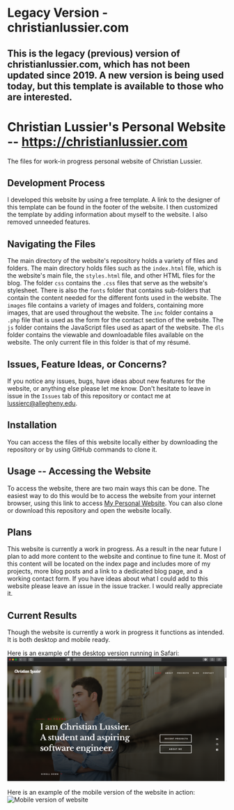 # Legacy Version - christianlussier.com

This is the legacy (previous) version of christianlussier.com, which has not been updated since 2019. A new version is being used today, but this template is available to those who are interested.
---

# Christian Lussier's Personal Website -- https://christianlussier.com
The files for work-in progress personal website of Christian Lussier.

## Development Process
I developed this website by using a free template. A link to the designer of this template can be found in the footer of the website. I then customized the template by adding information about myself to the website. I also removed unneeded features.

## Navigating the Files
The main directory of the website's repository holds a variety of files and folders. The main directory holds files such as the `index.html` file, which is the website's main file, the `styles.html` file, and other HTML files for the blog. The folder `css` contains the `.css` files that serve as the website's stylesheet. There is also the `fonts` folder that contains sub-folders that contain the content needed for the different fonts used in the website. The `images` file contains a variety of images and folders, containing more images, that are used throughout the website. The `inc` folder contains a `.php` file that is used as the form for the contact section of the website. The `js` folder contains the JavaScript files used as apart of the website. The `dls` folder contains the viewable and downloadable files available on the website. The only current file in this folder is that of my résumé.

## Issues, Feature Ideas, or Concerns?
If you notice any issues, bugs, have ideas about new features for the website, or anything else please let me know. Don't hesitate to leave in issue in the `Issues` tab of this repository or contact me at lussierc@allegheny.edu.

## Installation
You can access the files of this website locally either by downloading the repository or by using GitHub commands to clone it.

## Usage -- Accessing the Website
To access the website, there are two main ways this can be done. The easiest way to do this would be to access the website from your internet browser, using this link to access [My Personal Website](https://christianlussier.com). You can also clone or download this repository and open the website locally.

## Plans
This website is currently a work in progress. As a result in the near future I plan to add more content to the website and continue to fine tune it. Most of this content will be located on the index page and includes more of my projects, more blog posts and a link to a dedicated blog page, and a working contact form. If you have  ideas about what I could add to this website please leave an issue in the issue tracker. I would really appreciate it.

## Current Results
Though the website is currently a work in progress it functions as intended. It is both desktop and mobile ready.

Here is an example of the desktop version running in Safari:
![Desktop version of website](docs/readme-images/desktop-homepagetop.png)


Here is an example of the mobile version of the website in action:
![Mobile version of website](docs/readme-images/mobile-homepagetop.PNG)
